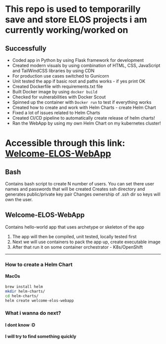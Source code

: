 # This repo is used to temporarilly save and store ELOS projects i am currently working/worked on

## Successfully

- Coded app in Python by using Flask framework for development
- Created modern visuals by using combination of HTML, CSS, JavaScript and TailWindCSS libraries by using CDN
- For production use cases switched to Gunicorn
- Unit tested the app if basic root and paths works - if yes print OK
- Created Dockerfile with requirements.txt file
- Built Docker image by using `docker build`
- Checked for vulnerabilities with Docker Scout
- Spinned up the container with `Docker run` to test if everything works
- Created how to create and work with Helm Charts - create Helm Chart
- Fixed a lot of issues related to Helm Charts
- Created CI/CD pipeline to automatically create release of helm charts!
- Ran the WebApp by using my own Helm Chart on my kubernetes cluster!

# Accessible through this link: [Welcome-ELOS-WebApp](elos.exprt.fun)

## Bash

Contains bash script to create N number of users. You can set there user names and passwords that will be created
Creates ssh directory and generates public/private key pair
Changes ownership of .ssh dir so keys will own the user.

## Welcome-ELOS-WebApp

Contains hello-world app that uses archetype or skeleton of the app

1. The app will then be compiled, unit tested, locally tested first
2. Next we will use containers to pack the app up, create executable image
3. After that run it on some container orchestrator - K8s/OpenShift

---

### How to create a Helm Chart

#### MacOs

```bash
brew install helm
mkdir helm-charts/
cd helm-charts/
helm create welcome-elos-webapp
```

### What i wanna do next?

#### I dont know :D

#### I will try to find something quickly
